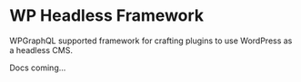 # WP Headless Framework

WPGraphQL supported framework for crafting plugins to use WordPress as a headless CMS.

Docs coming...
